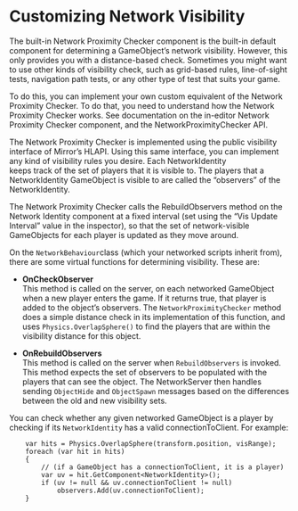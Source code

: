 # Customizing Network Visibility

The built-in Network Proximity Checker component is the built-in default component for determining a GameObject’s network visibility. However, this only provides you with a distance-based check. Sometimes you might want to use other kinds of visibility check, such as grid-based rules, line-of-sight tests, navigation path tests, or any other type of test that suits your game.

To do this, you can implement your own custom equivalent of the Network Proximity Checker. To do that, you need to understand how the Network Proximity Checker works. See documentation on the in-editor Network Proximity Checker component, and the NetworkProximityChecker API.

The Network Proximity Checker is implemented using the public visibility interface of Mirror’s HLAPI. Using this same interface, you can implement any kind of visibility rules you desire. Each NetworkIdentity  
 keeps track of the set of players that it is visible to. The players that a NetworkIdentity GameObject is visible to are called the “observers” of the NetworkIdentity.

The Network Proximity Checker calls the RebuildObservers method on the Network Identity component at a fixed interval (set using the “Vis Update Interval” value in the inspector), so that the set of network-visible GameObjects for each player is updated as they move around.

On the `NetworkBehaviour`class (which your networked scripts inherit from), there are some virtual functions for determining visibility. These are:

-   **OnCheckObserver**  
    This method is called on the server, on each networked GameObject when a new player enters the game. If it returns true, that player is added to the object’s observers. The `NetworkProximityChecker` method does a simple distance check in its implementation of this function, and uses `Physics.OverlapSphere()` to find the players that are within the visibility distance for this object.

-   **OnRebuildObservers**  
    This method is called on the server when `RebuildObservers` is invoked. This method expects the set of observers to be populated with the players that can see the object. The NetworkServer then handles sending `ObjectHide` and `ObjectSpawn` messages based on the differences between the old and new visibility sets.

You can check whether any given networked GameObject is a player by checking if its `NetworkIdentity` has a valid connectionToClient. For example:

```
    var hits = Physics.OverlapSphere(transform.position, visRange);
    foreach (var hit in hits)
    {
        // (if a GameObject has a connectionToClient, it is a player)
        var uv = hit.GetComponent<NetworkIdentity>();
        if (uv != null && uv.connectionToClient != null)
            observers.Add(uv.connectionToClient);
    }
```
